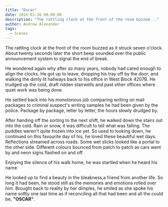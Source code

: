 ```yaml
---
title: "Oscar"
date: 2018-01-26 00:00:00
description: "The rattling clock at the front of the room buzzed..."
author: Andrew Alexander
tags:
  - Scenes
---
```


The rattling clock at the front of the room buzzed as it struck seven o'clock. About twenty
seconds later the short beep sounded over the public announcement system to signal the end of break.

He wondered again why after so many years, nobody had cared enough to align the clocks. He got up to leave, dropping his tray off by the door, and walking the dimly lit hallways back to his office in West Block 4207B. He trudged up the cold, draft ridden stairwells and past other offices where quiet work was being done.

He settled back into his monotonous job comparing writing on mail packages to criminal suspect's writing samples he had been given by the police. Package by package, letter by letter, the hours slowly drudged by.

After handing off the sorting to the next shift, he walked down the stairs out into the cold. Rain or snow, it was difficult to tell what was falling. The puddles weren't quite frozen into ice yet. So used to looking down, he continued on this favourite day of his, he loved these beautiful wet days. Reflections streamed across roads. Some wet slicks looked like a portal to the other side. Different colours bounced from patch to patch as cars went by and neon signs flashed on and off.

Enjoying the silence of his walk home, he was startled when he heard his name.

He looked up to find a beauty in the bleakness,a friend from another life. So long it had been, he stood still as the memories and emotions rolled over him. Brought back to reality by her dimples, he smiled as she spoke his name softly one last time as if reconciling all that had been and all the could be, **"OSCAR"**.
